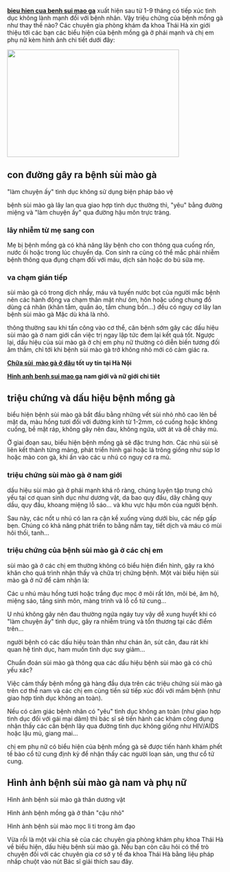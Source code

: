 <p><strong><a href="http://phongkhamthaiha.com/dau-hieu-trieu-chung-benh-sui-mao-ga-102267.html">bieu hien cua benh sui mao ga</a></strong> xuất hiện sau từ 1-9 tháng có tiếp xúc tình dục không lành mạnh đối với bệnh nhân. Vậy triệu chứng của bệnh mồng gà như thay thế nào? Các chuyên gia phòng khám đa khoa Thái Hà xin giới thiệu tới các bạn các biểu hiện của bệnh mồng gà ở phái mạnh và chị em phụ nữ kèm hình ảnh chi tiết dưới đây:</p>

<p><img alt="" src="http://phongkhamthaiha.com/media/images/trieu-chung-benh-sui-mao-ga.jpg" style="height:250px; width:400px" /></p>

<h2>con đường gây ra bệnh sùi mào gà</h2>

<p>&quot;làm chuyện ấy&quot; tình dục không sử dụng biện pháp bảo vệ</p>

<p>bệnh sùi mào gà lây lan qua giao hợp tình dục thường thì, &quot;yêu&quot; bằng đường miệng và &quot;làm chuyện ấy&quot; qua đường hậu môn trực tràng.</p>

<h3>lây nhiễm từ mẹ sang con</h3>

<p>Mẹ bị bệnh mồng gà có khả năng lây bệnh cho con thông qua cuống rốn, nước ối hoặc trong lúc chuyển dạ. Con sinh ra cũng có thể mắc phải nhiễm bệnh thông qua đụng chạm đối với máu, dịch sản hoặc do bú sữa mẹ.</p>

<h3>va chạm gián tiếp</h3>

<p>sùi mào gà có trong dịch nhầy, máu và tuyến nước bọt của người mắc bệnh nên các hành động va chạm thân mật như ôm, hôn hoặc uống chung đồ dùng cá nhân (khăn tắm, quần áo, tắm chung bồn&hellip;) đều có nguy cơ lây lan bệnh sùi mào gà Mặc dù khá là nhỏ.</p>

<p>thông thường sau khi tấn công vào cơ thể, căn bệnh sớm gây các dấu hiệu sùi mào gà ở nam giới cần việc trị ngay lập tức đem lại kết quả tốt. Ngược lại, dấu hiệu của sùi mào gà ở chị em phụ nữ thường có diễn biến tương đối âm thầm, chỉ tới khi bệnh sùi mào gà trở không nhỏ mới có cảm giác ra.</p>

<p><strong><a href="http://benhxahoi.xyz/chua-sui-mao-ga-o-dau-tot-tai-ha-noi-10292.html">Chữa sùi&nbsp; mào gà ở đâu</a> tốt uy tín tại Hà Nội</strong></p>

<p><strong><a href="http://benhxahoi.xyz/benh-sui-mao-ga-nguyen-nhan-trieu-chung-va-cach-dieu-tri-10240.html">Hinh anh benh sui mao ga</a> nam giới và nữ giới chi tiêt</strong></p>

<h2>triệu chứng và dấu hiệu bệnh mồng gà</h2>

<p>biểu hiện bệnh sùi mào gà bắt đầu bằng những vết sùi nhỏ nhô cao lên bề mặt da, màu hồng tươi đối với đường kính từ 1-2mm, có cuống hoặc không cuống, bề mặt ráp, không gây nên đau, không ngứa, ướt át và dễ chảy mủ.</p>

<p>Ở giai đoạn sau, biểu hiện bệnh mồng gà sẽ đặc trưng hơn. Các nhú sùi sẽ liên kết thành từng mảng, phát triển hình gai hoặc lá trông giống như súp lơ hoặc mào con gà, khi ấn vào các u nhú có nguy cơ ra mủ.</p>

<h3>triệu chứng sùi mào gà ở nam giới</h3>

<p>dấu hiệu sùi mào gà ở phái mạnh khá rõ ràng, chúng luyện tập trung chủ yếu tại cơ quan sinh dục như dương vật, da bao quy đầu, dây chằng quy dầu, quy đầu, khoang miệng lỗ sáo&hellip; và khu vực hậu môn của người bệnh.</p>

<p>Sau này, các nốt u nhú có lan ra cận kề xuống vùng dưới bìu, các nếp gấp bẹn. Chúng có khả năng phát triển to bằng nắm tay, tiết dịch và máu có mùi hôi thối, tanh&hellip;</p>

<h3>triệu chứng của bệnh sùi mào gà ở các chị em</h3>

<p>sùi mào gà ở các chị em thường không có biểu hiện điển hình, gây ra khó khăn cho quá trình nhận thấy và chữa trị chứng bệnh. Một vài biểu hiện sùi mào gà ở nữ để cảm nhận là:</p>

<p>Các u nhú màu hồng tươi hoặc trắng đục mọc ở môi rất lớn, môi bé, âm hộ, miệng sáo, tầng sinh môn, màng trinh và lỗ cổ tử cung&hellip;</p>

<p>U nhú không gây nên đau thường ngứa ngáy tuy vậy dễ xung huyết khi có &quot;làm chuyện ấy&quot; tình dục, gây ra nhiễm trùng và tổn thương tại các điểm trên&hellip;</p>

<p>người bệnh có các dấu hiệu toàn thân như chán ăn, sút cân, đau rát khi quan hệ tình dục, ham muốn tình dục suy giảm&hellip;</p>

<p>Chuẩn đoán sùi mào gà thông qua các dấu hiệu bệnh sùi mào gà có chủ yếu xác?</p>

<p>Việc cảm thấy bệnh mồng gà hàng đầu dựa trên các triệu chứng sùi mào gà trên cơ thể nam và các chị em cùng tiền sử tiếp xúc đối với mầm bệnh (như giao hợp tình dục không an toàn).</p>

<p>Nếu có cảm giác bệnh nhân có &quot;yêu&quot; tình dục không an toàn (như giao hợp tình dục đối với gái mại dâm) thì bác sĩ sẽ tiến hành các khám công dụng nhận thấy các căn bệnh lây qua đường tình dục không giống như HIV/AIDS hoặc lậu mủ, giang mai&hellip;</p>

<p>chị em phụ nữ có biểu hiện của bệnh mồng gà sẽ được tiến hành khám phết tế bào cổ tử cung định kỳ để nhận thấy các người loạn sản, ung thư cổ tử cung.</p>

<h2>Hình ảnh bệnh sùi mào gà nam và phụ nữ</h2>

<p>Hình ảnh bệnh sùi mào gà thân dương vật</p>

<p>Hình ảnh bệnh mồng gà ở thân &quot;cậu nhỏ&quot;</p>

<p>Hình ảnh bệnh sùi mào mọc li ti trong âm đạo</p>

<p>Vừa rồi là một vài chia sẻ của các chuyên gia phòng khám phụ khoa Thái Hà về biểu hiện, dấu hiệu bệnh sùi mào gà. Nếu bạn còn câu hỏi có thể trò chuyện đối với các chuyên gia cơ sở y tế đa khoa Thái Hà bằng liệu pháp nhấp chuột vào nút Bác sĩ giải thích sau đây.</p>
